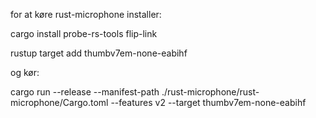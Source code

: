 for at køre rust-microphone installer:

cargo install probe-rs-tools flip-link

rustup target add thumbv7em-none-eabihf

og kør:

cargo run --release --manifest-path ./rust-microphone/rust-microphone/Cargo.toml --features v2 --target thumbv7em-none-eabihf

